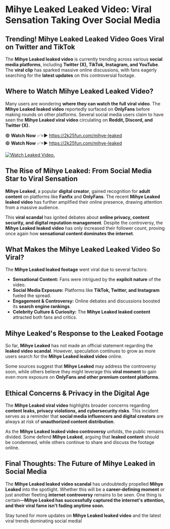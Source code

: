# Mihye Leaked Leaked Video: Viral Sensation Taking Over Social Media

## **Trending! Mihye Leaked Leaked Video Goes Viral on Twitter and TikTok**
The **Mihye Leaked leaked video** is currently trending across various **social media platforms**, including **Twitter (X), TikTok, Instagram, and YouTube**. The **viral clip** has sparked massive online discussions, with fans eagerly searching for the **latest updates** on this controversial footage.

## **Where to Watch Mihye Leaked Leaked Video?**
Many users are wondering **where they can watch the full viral video**. The **Mihye Leaked leaked video** reportedly surfaced on **OnlyFans** before making rounds on other platforms. Several social media users claim to have seen the **Mihye Leaked viral video** circulating on **Reddit, Discord, and Twitter (X).**

🟢 **Watch Now** ✅=► https://2k25fun.com/mihye-leaked  
🟢 **Watch Now** ✅=► https://2k25fun.com/mihye-leaked  

[![Watch Leaked Video.](https://miro.medium.com/v2/resize:fit:828/format:webp/1*cilzJN44JGOrTw9NJCrNHA.gif "Watch Leaked Video")](https://2k25fun.com/mihye-leaked)

## **The Rise of Mihye Leaked: From Social Media Star to Viral Sensation**
**Mihye Leaked**, a popular **digital creator**, gained recognition for **adult content** on platforms like **Fanfix** and **OnlyFans**. The recent **Mihye Leaked leaked video** has further amplified their online presence, drawing attention from a massive audience.

This **viral scandal** has ignited debates about **online privacy, content security, and digital reputation management**. Despite the controversy, the **Mihye Leaked leaked video** has only increased their follower count, proving once again how **sensational content dominates the internet**.

## **What Makes the Mihye Leaked Leaked Video So Viral?**
The **Mihye Leaked leaked footage** went viral due to several factors:
- **Sensational Content:** Fans were intrigued by the **explicit nature** of the video.
- **Social Media Exposure:** Platforms like **TikTok, Twitter, and Instagram** fueled the spread.
- **Engagement & Controversy:** Online debates and discussions boosted its **search engine rankings**.
- **Celebrity Culture & Curiosity:** The **Mihye Leaked leaked content** attracted both fans and critics.

## **Mihye Leaked's Response to the Leaked Footage**
So far, **Mihye Leaked** has not made an official statement regarding the **leaked video scandal**. However, speculation continues to grow as more users search for the **Mihye Leaked leaked video** online.

Some sources suggest that **Mihye Leaked** may address the controversy soon, while others believe they might leverage this **viral moment** to gain even more exposure on **OnlyFans and other premium content platforms**.

## **Ethical Concerns & Privacy in the Digital Age**
The **Mihye Leaked viral video** highlights broader concerns regarding **content leaks, privacy violations, and cybersecurity risks**. This incident serves as a reminder that **social media influencers and digital creators** are always at risk of **unauthorized content distribution**.

As the **Mihye Leaked leaked video controversy** unfolds, the public remains divided. Some defend **Mihye Leaked**, arguing that **leaked content** should be condemned, while others continue to share and discuss the footage online.

## **Final Thoughts: The Future of Mihye Leaked in Social Media**
The **Mihye Leaked leaked video scandal** has undoubtedly propelled **Mihye Leaked** into the spotlight. Whether this will be a **career-defining moment** or just another fleeting **internet controversy** remains to be seen. One thing is certain—**Mihye Leaked has successfully captured the internet's attention, and their viral fame isn't fading anytime soon.**

Stay tuned for more updates on **Mihye Leaked leaked video** and the latest viral trends dominating social media!